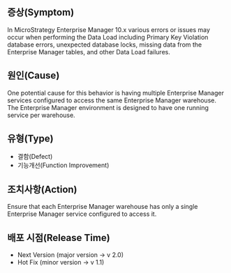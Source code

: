 ## 증상(Symptom)
In MicroStrategy Enterprise Manager 10.x various errors or issues may occur when performing the Data Load including Primary Key Violation database errors, 
unexpected database locks, missing data from the Enterprise Manager tables, and other Data Load failures.

## 원인(Cause)
One potential cause for this behavior is having multiple Enterprise Manager services configured to access the same Enterprise Manager warehouse.  
The Enterprise Manager environment is designed to have one running service per warehouse.  

## 유형(Type)
- 결함(Defect)
- 기능개선(Function Improvement)

## 조치사항(Action)
Ensure that each Enterprise Manager warehouse has only a single Enterprise Manager service configured to access it. 

## 배포 시점(Release Time)
 - Next Version (major version -> v 2.0) 
 - Hot Fix (minor version -> v 1.1)
 

